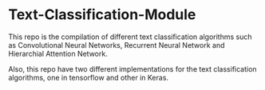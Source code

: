# Text-Classification-Module

This repo is the compilation of different text classification algorithms such as Convolutional Neural Networks, Recurrent Neural Network and Hierarchial Attention Network.

Also, this repo have two different implementations for the text classification algorithms, one in tensorflow and other in Keras.

